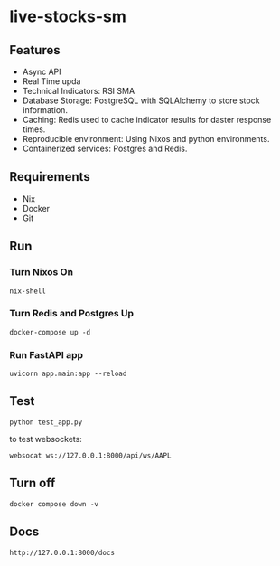 # live-stocks-sm

## Features
- Async API
- Real Time upda
- Technical Indicators: RSI SMA
- Database Storage: PostgreSQL with SQLAlchemy to store stock information.
- Caching: Redis used to cache indicator results for daster response times.
- Reproducible environment: Using Nixos and python environments.
- Containerized services: Postgres and Redis.

## Requirements
- Nix
- Docker
- Git

## Run
### Turn Nixos On
```
nix-shell
```

### Turn Redis and Postgres Up
```
docker-compose up -d
```

### Run FastAPI app
```
uvicorn app.main:app --reload
```

## Test
```
python test_app.py
```

to test websockets:
```
websocat ws://127.0.0.1:8000/api/ws/AAPL
```


## Turn off
```
docker compose down -v
```


## Docs
```
http://127.0.0.1:8000/docs
```
